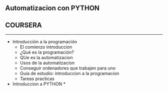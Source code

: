 ## Automatizacion con PYTHON
## COURSERA

----
* Introducción a la programación
  * El comienzo introduccion
  * ¿Qué es la programación?
  * QUe es la automatizacion
  * Usos de la automatizacion
  * Conseguir ordenadores que trabajen para uno
  * Guia de estudio: introduccion a la programacion
  * Tareas practicas
* Introduccion a PYTHON
  * 